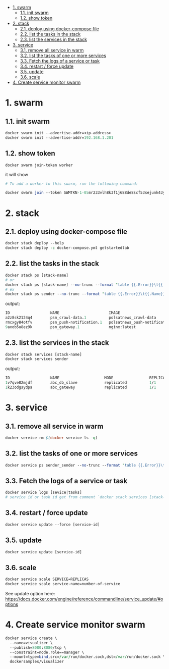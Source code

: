- [1. swarm](#1-swarm)
  - [1.1. init swarm](#11-init-swarm)
  - [1.2. show token](#12-show-token)
- [2. stack](#2-stack)
  - [2.1. deploy using docker-compose file](#21-deploy-using-docker-compose-file)
  - [2.2. list the tasks in the stack](#22-list-the-tasks-in-the-stack)
  - [2.3. list the services in the stack](#23-list-the-services-in-the-stack)
- [3. service](#3-service)
  - [3.1. remove all service in warm](#31-remove-all-service-in-warm)
  - [3.2. list the tasks of one or more services](#32-list-the-tasks-of-one-or-more-services)
  - [3.3. Fetch the logs of a service or task](#33-fetch-the-logs-of-a-service-or-task)
  - [3.4. restart / force update](#34-restart--force-update)
  - [3.5. update](#35-update)
  - [3.6. scale](#36-scale)
- [4. Create service monitor swarm](#4-create-service-monitor-swarm)

# 1. swarm

## 1.1. init swarm

```perl
docker swarm init --advertise-addr=<ip-address>
docker swarm init --advertise-addr=192.168.1.201
```

## 1.2. show token

`docker swarm join-token worker`

it will show

```perl
# To add a worker to this swarm, run the following command:

docker swarm join --token SWMTKN-1-05mr233vlh8k3f1j688de8scf53sejunk43ymwyh9i76r097uz-2z79uque2ujwinas0xicg7pbk 192.168.1.201:2377
```

# 2. stack

## 2.1. deploy using docker-compose file

```perl
docker stack deploy --help
docker stack deploy -c docker-compose.yml getstartedlab
```

## 2.2. list the tasks in the stack

```perl
docker stack ps [stack-name]
# or
docker stack ps [stack-name] --no-trunc --format "table {{.Error}}\t{{.Name}}\t{{.ID}}"
# ex
docker stack ps sender --no-trunc --format "table {{.Error}}\t{{.Name}}\t{{.ID}}"
```

output:

```perl
ID                  NAME                      IMAGE                          NODE                DESIRED STATE       CURRENT STATE          ERROR               PORTS
a2z8sk2124q4        psn_crawl-data.1          polsatnews_crawl-data          b126                Running             Running 17 hours ago                       
rmcxgy84otfv        psn_push-notification.1   polsatnews_push-notification   b126                Running             Running 17 hours ago                       
9axob5u8ez9k        psn_gateway.1             nginx:latest                   b125                Running             Running 2 months ago                       
```

## 2.3. list the services in the stack

```perl
docker stack services [stack-name]
docker stack services sender
```

output:

```perl
ID                  NAME                    MODE                REPLICAS            IMAGE                          PORTS
1v7qve82mjdf        abc_db_slave            replicated          1/1                 mysql:5.5               
1k23odgsydpa        abc_gateway             replicated          1/1                 nginx:latest                   *:82->80/tcp,*:445->443/tcp
```

# 3. service

## 3.1. remove all service in warm

```perl
docker service rm $(docker service ls -q)
```

## 3.2. list the tasks of one or more services

```perl
docker service ps sender_sender --no-trunc --format "table {{.Error}}\t{{.Node}}\t{{.Name}}"
```

## 3.3. Fetch the logs of a service or task

```perl
docker service logs [sevice|tasks]
# service id or task id get from comment `docker stack services [stack-name]`
```

## 3.4. restart / force update

```perl
docker service update --force [service-id]
```

## 3.5. update

```perl
docker service update [service-id]
```

## 3.6. scale

```perl
docker service scale SERVICE=REPLICAS
docker service scale service-name=number-of-service
```

See update option here: https://docs.docker.com/engine/reference/commandline/service_update/#options


# 4. Create service monitor swarm

```perl
docker service create \
  --name=visualizer \
  --publish=8080:8080/tcp \
  --constraint=node.role==manager \
  --mount=type=bind,src=/var/run/docker.sock,dst=/var/run/docker.sock \
  dockersamples/visualizer
```


